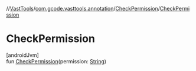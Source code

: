 //[VastTools](../../../index.md)/[com.gcode.vasttools.annotation](../index.md)/[CheckPermission](index.md)/[CheckPermission](-check-permission.md)

# CheckPermission

[androidJvm]\
fun [CheckPermission](-check-permission.md)(permission: [String](https://kotlinlang.org/api/latest/jvm/stdlib/kotlin/-string/index.html))
